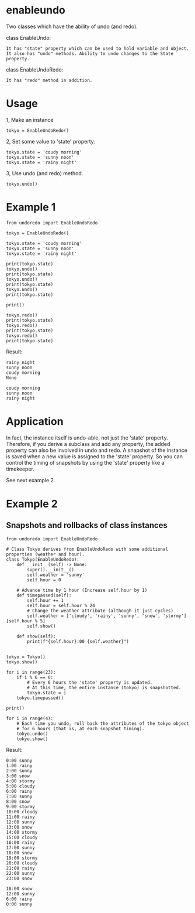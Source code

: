 # enableundo
Two classes which have the ability of undo (and redo).

class EnableUndo:

    It has "state" property which can be used to hold variable and object.
    It also has "undo" methods. Ability to undo changes to the State property.

class EnableUndoRedo:

    It has "redo" method in addition.

# Usage
1, Make an instance

    tokyo = EnableUndoRedo()

2, Set some value to 'state' property.

    tokyo.state = 'coudy morning'
    tokyo.state = 'sunny noon'
    tokyo.state = 'rainy night'

3, Use undo (and redo) method.

    tokyo.undo()

# Example 1

    from undoredo import EnableUndoRedo

    tokyo = EnableUndoRedo()

    tokyo.state = 'coudy morning'
    tokyo.state = 'sunny noon'
    tokyo.state = 'rainy night'

    print(tokyo.state)
    tokyo.undo()
    print(tokyo.state)
    tokyo.undo()
    print(tokyo.state)
    tokyo.undo()
    print(tokyo.state)

    print()

    tokyo.redo()
    print(tokyo.state)
    tokyo.redo()
    print(tokyo.state)
    tokyo.redo()
    print(tokyo.state)


Result:

    rainy night
    sunny noon
    coudy morning
    None

    coudy morning
    sunny noon
    rainy night

# Application

In fact, the instance itself is undo-able, not just the 'state' property. Therefore, if you derive a subclass and add any property, the added property can also be involved in undo and redo. A snapshot of the instance is saved when a new value is assigned to the 'state' property. So you can control the timing of snapshots by using the 'state' property like a timekeeper.

See next example 2.

# Example 2

## Snapshots and rollbacks of class instances

    from undoredo import EnableUndoRedo

    # Class Tokyo derives from EnableUndoRedo with some additional properties (weather and hour).
    class Tokyo(EnableUndoRedo):
        def __init__(self) -> None:
            super().__init__()
            self.weather = 'sunny'
            self.hour = 0
        
        # Advance time by 1 hour (Increase self.hour by 1)
        def timepassed(self):
            self.hour += 1
            self.hour = self.hour % 24
            # Change the weather attribute (although it just cycles)
            self.weather = ['cloudy', 'rainy', 'sunny', 'snow', 'stormy'][self.hour % 5]
            self.show()

        def show(self):
            print(f"{self.hour}:00 {self.weather}")


    tokyo = Tokyo()
    tokyo.show()

    for i in range(23):
        if i % 6 == 0:
            # Every 6 hours the 'state' property is updated. 
            # At this time, the entire instance (tokyo) is snapshotted.
            tokyo.state = i
        tokyo.timepassed()

    print()

    for i in range(4):
        # Each time you undo, roll back the attributes of the tokyo object 
        # for 6 hours (that is, at each snapshot timing).
        tokyo.undo()
        tokyo.show()


Result:

    0:00 sunny
    1:00 rainy
    2:00 sunny
    3:00 snow
    4:00 stormy
    5:00 cloudy
    6:00 rainy
    7:00 sunny
    8:00 snow
    9:00 stormy
    10:00 cloudy
    11:00 rainy
    12:00 sunny
    13:00 snow
    14:00 stormy
    15:00 cloudy
    16:00 rainy
    17:00 sunny
    18:00 snow
    19:00 stormy
    20:00 cloudy
    21:00 rainy
    22:00 sunny
    23:00 snow

    18:00 snow
    12:00 sunny
    6:00 rainy
    0:00 sunny
